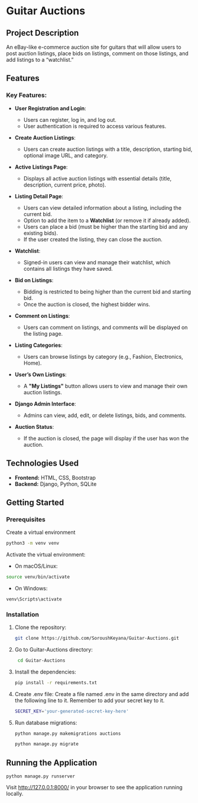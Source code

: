 # Guitar Auctions

## Project Description

An eBay-like e-commerce auction site for guitars that will allow users to post auction listings, place bids on listings, comment on those listings, and add listings to a “watchlist.”

## Features

### Key Features:

- **User Registration and Login**:
  - Users can register, log in, and log out.
  - User authentication is required to access various features.

- **Create Auction Listings**:
  - Users can create auction listings with a title, description, starting bid, optional image URL, and category.

- **Active Listings Page**:
  - Displays all active auction listings with essential details (title, description, current price, photo).

- **Listing Detail Page**:
  - Users can view detailed information about a listing, including the current bid.
  - Option to add the item to a **Watchlist** (or remove it if already added).
  - Users can place a bid (must be higher than the starting bid and any existing bids).
  - If the user created the listing, they can close the auction.

- **Watchlist**:
  - Signed-in users can view and manage their watchlist, which contains all listings they have saved.

- **Bid on Listings**:
  - Bidding is restricted to being higher than the current bid and starting bid.
  - Once the auction is closed, the highest bidder wins.

- **Comment on Listings**:
  - Users can comment on listings, and comments will be displayed on the listing page.

- **Listing Categories**:
  - Users can browse listings by category (e.g., Fashion, Electronics, Home).

- **User’s Own Listings**:
  - A **"My Listings"** button allows users to view and manage their own auction listings.

- **Django Admin Interface**:
  - Admins can view, add, edit, or delete listings, bids, and comments.

- **Auction Status**:
  - If the auction is closed, the page will display if the user has won the auction.


## Technologies Used

- **Frontend:** HTML, CSS, Bootstrap
- **Backend:** Django, Python, SQLite

## Getting Started

### Prerequisites

Create a virtual environment

```bash
python3 -m venv venv
```
Activate the virtual environment:

- On macOS/Linux:

```bash
source venv/bin/activate
```

- On Windows:

```bash
venv\Scripts\activate
```

### Installation

1. Clone the repository:

   ```bash
   git clone https://github.com/SoroushKeyana/Guitar-Auctions.git
   ```
2. Go to Guitar-Auctions directory:
   ```bash
    cd Guitar-Auctions
   ```

4. Install the dependencies:


    ```bash
    pip install -r requirements.txt
    ```

5. Create .env file: Create a file named .env in the same directory and add the following line to it. Remember to add your secret key to it.

    ```bash
    SECRET_KEY='your-generated-secret-key-here'
    ```

6. Run database migrations:

    ```bash 
    python manage.py makemigrations auctions
    ```

    ```bash
    python manage.py migrate
    ```

## Running the Application
    
    python manage.py runserver

Visit http://127.0.0.1:8000/ in your browser to see the application running locally.

